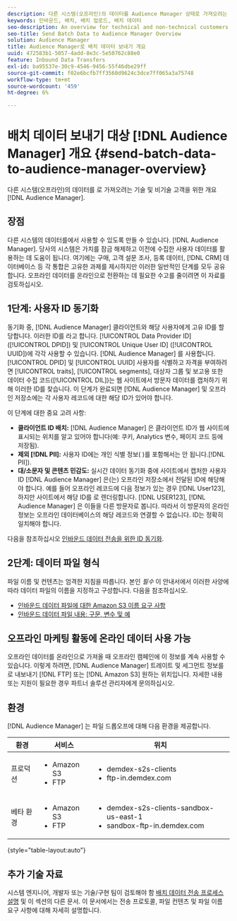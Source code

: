 ```yaml
---
description: 다른 시스템(오프라인)의 데이터를 Audience Manager 상태로 가져오려는 기술 및 비기술 고객을 위한 개요입니다.
keywords: 인바운드, 배치, 배치 업로드, 배치 데이터
seo-description: An overview for technical and non-technical customers who want to bring data from other systems (offline) into Audience Manager. To do so, use the batch upload option in Audience Manager.
seo-title: Send Batch Data to Audience Manager Overview
solution: Audience Manager
title: Audience Manager로 배치 데이터 보내기 개요
uuid: 472583b1-5057-4add-8e3c-5e50762c88e0
feature: Inbound Data Transfers
exl-id: ba95537e-30c9-4546-9456-55f46dbe29ff
source-git-commit: f02e6bcfb7ff3560d9624c3dce7ff065a3a75748
workflow-type: tm+mt
source-wordcount: '459'
ht-degree: 6%

---
```


# 배치 데이터 보내기 대상 [!DNL Audience Manager] 개요 {#send-batch-data-to-audience-manager-overview}

다른 시스템(오프라인)의 데이터를 로 가져오려는 기술 및 비기술 고객을 위한 개요 [!DNL Audience Manager].

## 장점

다른 시스템의 데이터를에서 사용할 수 있도록 만들 수 있습니다. [!DNL Audience Manager]. 당사의 시스템은 가치를 잠금 해제하고 이전에 수집한 사용자 데이터를 활용하는 데 도움이 됩니다. 여기에는 구매, 고객 설문 조사, 등록 데이터, [!DNL CRM] 데이터베이스 등 각 통합은 고유한 과제를 제시하지만 이러한 일반적인 단계를 모두 공유합니다. 오프라인 데이터를 온라인으로 전환하는 데 필요한 수고를 줄이려면 이 자료를 검토하십시오.

## 1단계: 사용자 ID 동기화

동기화 중, [!DNL Audience Manager] 클라이언트와 해당 사용자에게 고유 ID를 할당합니다. 이러한 ID를 라고 합니다. [!UICONTROL Data Provider ID] ([!UICONTROL DPID]) 및 [!UICONTROL Unique User ID] ([!UICONTROL UUID])에 각각 사용할 수 있습니다. [!DNL Audience Manager] 를 사용합니다. [!UICONTROL DPID] 및 [!UICONTROL UUID] 사용자를 식별하고 자격을 부여하려면 [!UICONTROL traits], [!UICONTROL segments], 대상자 그룹 및 보고용 또한 데이터 수집 코드([!UICONTROL DIL])는 웹 사이트에서 방문자 데이터를 캡처하기 위해 이러한 ID를 찾습니다. 이 단계가 완료되면 [!DNL Audience Manager] 및 오프라인 저장소에는 각 사용자 레코드에 대한 해당 ID가 있어야 합니다.

이 단계에 대한 중요 고려 사항:

* **클라이언트 ID 배치:** [!DNL Audience Manager] 은 클라이언트 ID가 웹 사이트에 표시되는 위치를 알고 있어야 합니다(예: 쿠키, Analytics 변수, 페이지 코드 등에 저장됨).
* **제외 [!DNL PII]:** 사용자 ID에는 개인 식별 정보( )를 포함해서는 안 됩니다.[!DNL PII]).
* **대/소문자 및 콘텐츠 민감도:** 실시간 데이터 동기화 중에 사이트에서 캡처한 사용자 ID [!DNL Audience Manager] 은(는) 오프라인 저장소에서 전달된 ID에 해당해야 합니다. 예를 들어 오프라인 레코드에 다음 정보가 있는 경우 [!DNL User123], 하지만 사이트에서 해당 ID를 로 렌더링합니다. [!DNL USER123], [!DNL Audience Manager] 은 이들을 다른 방문자로 봅니다. 따라서 이 방문자의 온라인 정보는 오프라인 데이터베이스의 해당 레코드와 연결할 수 없습니다. ID는 정확히 일치해야 합니다.

다음을 참조하십시오 [인바운드 데이터 전송을 위한 ID 동기화](../../../integration/sending-audience-data/batch-data-transfer-explained/id-sync-http.md).

## 2단계: 데이터 파일 형식

파일 이름 및 컨텐츠는 엄격한 지침을 따릅니다. 본인 *필수* 이 안내서에서 이러한 사양에 따라 데이터 파일의 이름을 지정하고 구성합니다. 다음을 참조하십시오.

* [인바운드 데이터 파일에 대한 Amazon S3 이름 요구 사항](../../../integration/sending-audience-data/batch-data-transfer-explained/inbound-s3-filenames.md)
* [인바운드 데이터 파일 내용: 구문, 변수 및 예](../../../integration/sending-audience-data/batch-data-transfer-explained/inbound-file-contents.md)

## 오프라인 마케팅 활동에 온라인 데이터 사용 가능

오프라인 데이터를 온라인으로 가져올 때 오프라인 캠페인에 이 정보를 계속 사용할 수 있습니다. 이렇게 하려면, [!DNL Audience Manager] 트레이트 및 세그먼트 정보를 로 내보내기 [!DNL FTP] 또는 [!DNL Amazon S3] 원하는 위치입니다. 자세한 내용 또는 지원이 필요한 경우 파트너 솔루션 관리자에게 문의하십시오.

## 환경

[!DNL Audience Manager] 는 파일 드롭오프에 대해 다음 환경을 제공합니다.

| 환경 | 서비스 | 위치 |
|---------|----------|---------|
| 프로덕션 | <ul><li>Amazon S3</li><li>FTP</li></ul> | <ul><li>demdex-s2s-clients</li><li>ftp-in.demdex.com</li></ul> |
| 베타 환경 | <ul><li>Amazon S3</li><li>FTP</li></ul> | <ul><li>demdex-s2s-clients-sandbox-us-east-1</li><li>sandbox-ftp-in.demdex.com</li></ul> |

{style="table-layout:auto"}

## 추가 기술 자료

시스템 엔지니어, 개발자 또는 기술/구현 팀이 검토해야 함 [배치 데이터 전송 프로세스 설명](../../../integration/sending-audience-data/batch-data-transfer-explained/batch-data-transfer-explained.md) 및 이 섹션의 다른 문서. 이 문서에서는 전송 프로토콜, 파일 컨텐츠 및 파일 이름 요구 사항에 대해 자세히 설명합니다.
